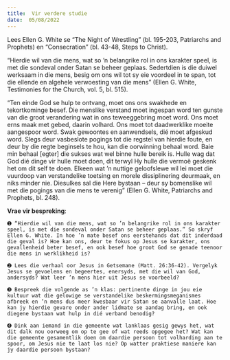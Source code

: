 ```yaml
---
title:  Vir verdere studie
date:  05/08/2022
---
```


Lees Ellen G. White se “The Night of Wrestling” (bl. 195-203, Patriarchs and Prophets) en “Consecration” (bl. 43-48, Steps to Christ).

“Hierdie wil van die mens, wat so ’n belangrike rol in ons karakter speel, is met die sondeval onder Satan se beheer geplaas. Sedertdien is die duiwel werksaam in die mens, besig om ons wil tot sy eie voordeel in te span, tot die ellende en algehele verwoesting van die mens” (Ellen G. White, Testimonies for the Church, vol. 5, bl. 515).

“Ten einde God se hulp te ontvang, moet ons ons swakhede en tekortkominge besef. Die menslike verstand moet ingespan word ten gunste van die groot verandering wat in ons teweeggebring moet word. Ons moet erns maak met gebed, daarin volhard. Ons moet tot daadwerklike moeite aangespoor word. Swak gewoontes en aanwendsels, dié moet afgeskud word. Slegs deur vasbeslote pogings tot die regstel van hierdie foute, en deur by die regte beginsels te hou, kan die oorwinning behaal word. Baie min behaal [egter] die sukses wat wel binne hulle bereik is. Hulle wag dat God dié dinge vir hulle moet doen, dit terwyl Hy hulle die vermoë geskenk het om dit self te doen. Elkeen wat ’n nuttige geloofslewe wil lei moet die vuurdoop van verstandelike toetsing en morele dissiplinering deurmaak, en niks minder nie. Diesulkes sal die Here bystaan – deur sy bomenslike wil met die pogings van die mens te verenig” (Ellen G. White, Patriarchs and Prophets, bl. 248).

**Vrae vir bespreking**:

`➊ “Hierdie wil van die mens, wat so ’n belangrike rol in ons karakter speel, is met die sondeval onder Satan se beheer geplaas.” So skryf Ellen G. White. In hoe ’n mate besef ons eerstehands dat dit inderdaad die geval is? Hoe kan ons, deur te fokus op Jesus se karakter, ons gevallenheid beter besef, en ook besef hoe groot God se genade teenoor die mens in werklikheid is?`

`➋ Lees die verhaal oor Jesus in Getsemane (Matt. 26:36-42). Vergelyk Jesus se gevoelens en begeertes, enersyds, met die wil van God, andersyds? Wat leer ’n mens hier uit Jesus se voorbeeld?`

`➌ Bespreek die volgende as ’n klas: pertinente dinge in jou eie kultuur wat die gelowige se verstandelike beskermingsmeganismes afbreek en ’n mens dus meer kwesbaar vir Satan se aanvalle laat. Hoe kan jy hierdie gevare onder ander lidmate se aandag bring, en ook diegene bystaan wat hulp in dié verband benodig?`

`➍ Dink aan iemand in die gemeente wat lanklaas gesig gewys het, wat dit dalk nou oorweeg om op te gee of wat reeds opgegee het? Wat kan die gemeente gesamentlik doen om daardie persoon tot volharding aan te spoor, om Jesus nie te laat los nie? Op watter praktiese maniere kan jy daardie persoon bystaan?`